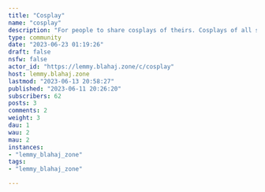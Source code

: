 ```yaml
---
title: "Cosplay" 
name: "cosplay"
description: "For people to share cosplays of theirs. Cosplays of all skill levels are welcome and encouraged.WIPs are allowed! Please mark cosplays being worked on as [WIP], and completed projects as [Finished]---Rules:- Adhere to the general lemmy.blahaj.zone rules (#1 being no homophobia, transphobia, racism or other exclusionary content).- All titles must contain the name of the character and franchise.- Linking to social media is generally fine. However, if you are actively self-promoting (i.e, constantly sharing other places to find you), make sure you engage with other people's posts. (Don't just post and disappear, help encourage other people in their cosplays too)"
type: community
date: "2023-06-23 01:19:26"
draft: false
nsfw: false
actor_id: "https://lemmy.blahaj.zone/c/cosplay"
host: lemmy.blahaj.zone
lastmod: "2023-06-13 20:58:27"
published: "2023-06-11 20:26:20"
subscribers: 62
posts: 3
comments: 2
weight: 3
dau: 1
wau: 2
mau: 2
instances:
- "lemmy_blahaj_zone"
tags: 
- "lemmy_blahaj_zone"

---
```

